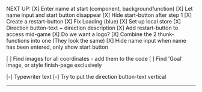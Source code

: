 
NEXT UP:
[X] Enter name at start (component, backgroundfunction)
[X] Let name input and start button disappear
[X] Hide start-button after step 1
[X] Create a restart-button
[X] Fix Loading (blue)
[X] Set up local store
[X] Direction button-text + direction description
[X] Add restart-button to access mid-game
[X] Do we want a logo?
[X] Combine the 2 thunk-functions into one (They look the same)
[X] Hide name input when name has been entered, only show start button


[ ] Find images for all coordinates - add them to the code
[ ] Find 'Goal' image, or style finish-page exclusively


[-] Typewriter text
[-] Try to put the direction button-text vertical

----------------------------------------------------------------